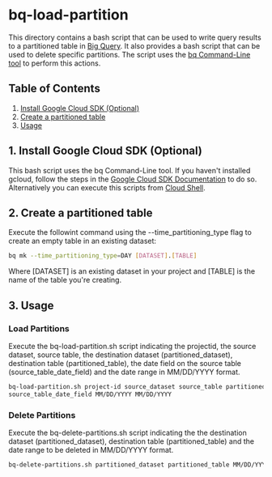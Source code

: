 # bq-load-partition

This directory contains a bash script that can be used to write query results to a partitioned table in [Big Query](https://cloud.google.com/bigquery/). It also provides a bash script that can be used to delete specific partitions. The script uses the [bq Command-Line tool](https://cloud.google.com/bigquery/bq-command-line-tool) to perform this actions.


## Table of Contents
1. [Install Google Cloud SDK (Optional)](#gcloud) 
2. [Create a partitioned table](#create-partitioned-table)
3. [Usage](#usage)

## <a name="gcloud"></a>1. Install Google Cloud SDK (Optional)

This bash script uses the bq Command-Line tool. If you haven't installed gcloud, follow the steps in the [Google Cloud SDK Documentation](https://cloud.google.com/sdk/docs/) to do so. Alternatively you can execute this scripts from [Cloud Shell](https://cloud.google.com/shell/).

## <a name="create-partitioned-table"></a>2. Create a partitioned table

Execute the followint command using the --time_partitioning_type flag to create an empty table in an existing dataset:

```bash
bq mk --time_partitioning_type=DAY [DATASET].[TABLE]
```

Where [DATASET] is an existing dataset in your project and [TABLE] is the name of the table you're creating.

## <a name="usage"></a>3. Usage

### Load Partitions

Execute the bq-load-partition.sh script indicating the projectid, the source dataset, source table, the destination dataset (partitioned_dataset), destination table (partitioned_table), the date field on the source table (source_table_date_field) and the date range in MM/DD/YYYY format.

```bash
bq-load-partition.sh project-id source_dataset source_table partitioned_dataset partitioned_table \
source_table_date_field MM/DD/YYYY MM/DD/YYYY
```

### Delete Partitions

Execute the bq-delete-partitions.sh script indicating the the destination dataset (partitioned_dataset), destination table (partitioned_table) and the date range to be deleted in MM/DD/YYYY format.

```bash
bq-delete-partitions.sh partitioned_dataset partitioned_table MM/DD/YYYY MM/DD/YYYY
```
